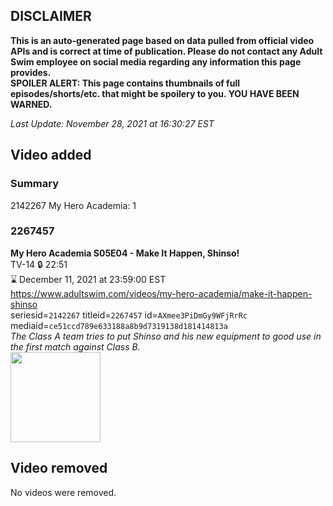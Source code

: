 ## DISCLAIMER
**This is an auto-generated page based on data pulled from official video APIs and is correct at time of publication. Please do not contact any Adult Swim employee on social media regarding any information this page provides.**  
**SPOILER ALERT: This page contains thumbnails of full episodes/shorts/etc. that might be spoilery to you. YOU HAVE BEEN WARNED.**  

_Last Update: November 28, 2021 at 16:30:27 EST_
## Video added
### Summary
2142267 My Hero Academia: 1  
### 2267457
**My Hero Academia S05E04 - Make It Happen, Shinso!**  
TV-14 🔒 22:51  
⌛ December 11, 2021 at 23:59:00 EST  
https://www.adultswim.com/videos/my-hero-academia/make-it-happen-shinso  
seriesid=`2142267` titleid=`2267457` id=`AXmee3PiDmGy9WFjRrRc` mediaid=`ce51ccd789e633188a8b9d7319138d181414813a`  
_The Class A team tries to put Shinso and his new equipment to good use in the first match against Class B._  
<a href="https://media.cdn.adultswim.com/uploads/20210527/thumbnails/2_215271146223-MyHeroAcademia_092_MakeItHappenShinso.png"><img src="https://media.cdn.adultswim.com/uploads/20210527/thumbnails/2_215271146223-MyHeroAcademia_092_MakeItHappenShinso.png" height="144px" /></a>
## Video removed
No videos were removed.  
